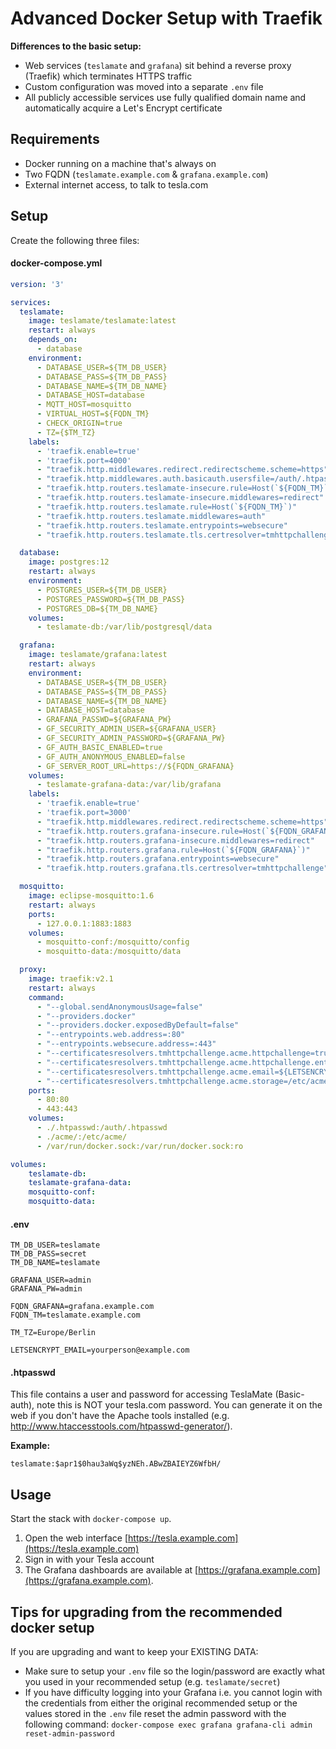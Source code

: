 # Advanced Docker Setup with Traefik

**Differences to the basic setup:**

- Web services (`teslamate` and `grafana`) sit behind a reverse proxy (Traefik) which terminates HTTPS traffic
- Custom configuration was moved into a separate `.env` file
- All publicly accessible services use fully qualified domain name and automatically acquire a Let's Encrypt certificate

## Requirements

- Docker running on a machine that's always on
- Two FQDN (`teslamate.example.com` & `grafana.example.com`)
- External internet access, to talk to tesla.com

## Setup

Create the following three files:

#### docker-compose.yml

```YAML
version: '3'

services:
  teslamate:
    image: teslamate/teslamate:latest
    restart: always
    depends_on:
      - database
    environment:
      - DATABASE_USER=${TM_DB_USER}
      - DATABASE_PASS=${TM_DB_PASS}
      - DATABASE_NAME=${TM_DB_NAME}
      - DATABASE_HOST=database
      - MQTT_HOST=mosquitto
      - VIRTUAL_HOST=${FQDN_TM}
      - CHECK_ORIGIN=true
      - TZ={$TM_TZ}
    labels:
      - 'traefik.enable=true'
      - 'traefik.port=4000'
      - "traefik.http.middlewares.redirect.redirectscheme.scheme=https"
      - "traefik.http.middlewares.auth.basicauth.usersfile=/auth/.htpasswd"
      - "traefik.http.routers.teslamate-insecure.rule=Host(`${FQDN_TM}`)"
      - "traefik.http.routers.teslamate-insecure.middlewares=redirect"
      - "traefik.http.routers.teslamate.rule=Host(`${FQDN_TM}`)"
      - "traefik.http.routers.teslamate.middlewares=auth"
      - "traefik.http.routers.teslamate.entrypoints=websecure"
      - "traefik.http.routers.teslamate.tls.certresolver=tmhttpchallenge"

  database:
    image: postgres:12
    restart: always
    environment:
      - POSTGRES_USER=${TM_DB_USER}
      - POSTGRES_PASSWORD=${TM_DB_PASS}
      - POSTGRES_DB=${TM_DB_NAME}
    volumes:
      - teslamate-db:/var/lib/postgresql/data

  grafana:
    image: teslamate/grafana:latest
    restart: always
    environment:
      - DATABASE_USER=${TM_DB_USER}
      - DATABASE_PASS=${TM_DB_PASS}
      - DATABASE_NAME=${TM_DB_NAME}
      - DATABASE_HOST=database
      - GRAFANA_PASSWD=${GRAFANA_PW}
      - GF_SECURITY_ADMIN_USER=${GRAFANA_USER}
      - GF_SECURITY_ADMIN_PASSWORD=${GRAFANA_PW}
      - GF_AUTH_BASIC_ENABLED=true
      - GF_AUTH_ANONYMOUS_ENABLED=false
      - GF_SERVER_ROOT_URL=https://${FQDN_GRAFANA}
    volumes:
      - teslamate-grafana-data:/var/lib/grafana
    labels:
      - 'traefik.enable=true'
      - 'traefik.port=3000'
      - "traefik.http.middlewares.redirect.redirectscheme.scheme=https"
      - "traefik.http.routers.grafana-insecure.rule=Host(`${FQDN_GRAFANA}`)"
      - "traefik.http.routers.grafana-insecure.middlewares=redirect"
      - "traefik.http.routers.grafana.rule=Host(`${FQDN_GRAFANA}`)"
      - "traefik.http.routers.grafana.entrypoints=websecure"
      - "traefik.http.routers.grafana.tls.certresolver=tmhttpchallenge"

  mosquitto:
    image: eclipse-mosquitto:1.6
    restart: always
    ports:
      - 127.0.0.1:1883:1883
    volumes:
      - mosquitto-conf:/mosquitto/config
      - mosquitto-data:/mosquitto/data

  proxy:
    image: traefik:v2.1
    restart: always
    command:
      - "--global.sendAnonymousUsage=false"
      - "--providers.docker"
      - "--providers.docker.exposedByDefault=false"
      - "--entrypoints.web.address=:80"
      - "--entrypoints.websecure.address=:443"
      - "--certificatesresolvers.tmhttpchallenge.acme.httpchallenge=true"
      - "--certificatesresolvers.tmhttpchallenge.acme.httpchallenge.entrypoint=web"
      - "--certificatesresolvers.tmhttpchallenge.acme.email=${LETSENCRYPT_EMAIL}"
      - "--certificatesresolvers.tmhttpchallenge.acme.storage=/etc/acme/acme.json"
    ports:
      - 80:80
      - 443:443
    volumes:
      - ./.htpasswd:/auth/.htpasswd
      - ./acme/:/etc/acme/
      - /var/run/docker.sock:/var/run/docker.sock:ro

volumes:
    teslamate-db:
    teslamate-grafana-data:
    mosquitto-conf:
    mosquitto-data:
```

#### .env

```
TM_DB_USER=teslamate
TM_DB_PASS=secret
TM_DB_NAME=teslamate

GRAFANA_USER=admin
GRAFANA_PW=admin

FQDN_GRAFANA=grafana.example.com
FQDN_TM=teslamate.example.com

TM_TZ=Europe/Berlin

LETSENCRYPT_EMAIL=yourperson@example.com
```

#### .htpasswd

This file contains a user and password for accessing TeslaMate (Basic-auth), note this is NOT your tesla.com password. You can generate it on the web if you don't have the Apache tools installed (e.g. http://www.htaccesstools.com/htpasswd-generator/).

**Example:**

```
teslamate:$apr1$0hau3aWq$yzNEh.ABwZBAIEYZ6WfbH/
```

## Usage

Start the stack with `docker-compose up`.

1. Open the web interface [https://tesla.example.com](https://tesla.example.com)
2. Sign in with your Tesla account
3. The Grafana dashboards are available at [https://grafana.example.com](https://grafana.example.com).

## Tips for upgrading from the recommended docker setup

If you are upgrading and want to keep your EXISTING DATA:

- Make sure to setup your `.env` file so the login/password are exactly what you used in your recommended setup (e.g. `teslamate/secret`)
- If you have difficulty logging into your Grafana i.e. you cannot login with the credentials from either the original recommended setup or the values stored in the `.env` file reset the admin password with the following command: `docker-compose exec grafana grafana-cli admin reset-admin-password`

